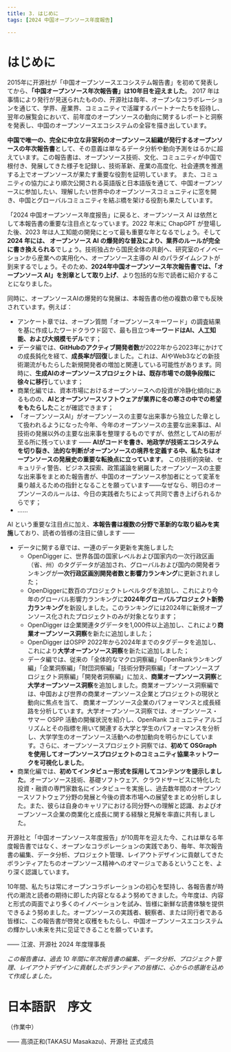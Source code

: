 ```yaml
---
title: 3. はじめに
tags: [2024 中国オープンソース年度報告]

---
```


# はじめに

2015年に开源社が「中国オープンソースエコシステム報告書」を初めて発表してから、**「中国オープンソース年次報告書」は10年目を迎えました**。 2017 年は事情により発行が見送られたものの、开源社は毎年、オープンなコラボレーションを通じて、学界、産業界、コミュニティで活躍するパートナーたちを招待し、翌年の展覧会において、前年度のオープンソースの動向に関するレポートと洞察を発表し、中国のオープンソースエコシステムの全容を描き出しています。

**中国で唯一の、完全に中立な非営利のオープンソース組織が発行するオープンソースの年次報告書**として、その意義は単なるデータ分析や動向予測をはるかに超えています。この報告書は、オープンソース技術、文化、コミュニティが中国で根付き、発展してきた様子を記録し、技術革新、産業の高度化、社会連携を推進する上でオープンソースが果たす重要な役割を証明しています。 また、コミュニティの協力により順次公開される英語版と日本語版を通じて、中国オープンソースに参加したい、理解したい世界中のオープンソースコミュニティに窓を開き、中国とグローバルコミュニティを結ぶ橋を架ける役割も果たしています。

「2024 中国オープンソース年度报告」に戻ると、オープンソース AI は依然として本報告書の重要な注目点となっています。2022 年末に ChapGPT が登場した後、2023 年は人工知能の開発にとって最も重要な年となるでしょう。そして **2024 年には、 オープンソース AI の爆発的な普及により、業界のルールが完全に書き換えられる**でしょう。技術独占から国民全体の共創へ、研究室のイノベーションから産業への実用化へ、オープンソース主導の AI のパラダイムシフトが到来するでしょう。そのため、**2024年中国オープンソース年次報告書では、「オープンソース AI」を別章として取り上げ**、より包括的な形で読者に紹介することになりました。

同時に、オープンソースAIの爆発的な発展は、本報告書の他の複数の章でも反映されています。例えば：
- アンケート章では、オープン質問「オープンソースキーワード」の調査結果を基に作成したワードクラウド図で、最も目立つ**キーワードはAI、人工知能、および大規模モデル**です；
- データ編では、**GitHubのアクティブ開発者数**が2022年から2023年にかけての成長鈍化を経て、**成長率が回復**しました。これは、AIやWeb3などの新技術潮流がもたらした新規開発者の増加と関連している可能性があります。同時に、**生成AIのオープンソースプロジェクトは、既存市場での競争段階に徐々に移行**しています；
- 商業化編では、資本市場におけるオープンソースへの投資が冷静化傾向にあるものの、**AIとオープンソースソフトウェアが業界に冬の寒さの中での希望をもたらした**ことが確認できます；
- 「オープンソースAI」がオープンソースの主要な出来事から独立した章として扱われるようになった今年、今年のオープンソースの主要な出来事は、AI技術の発展以外の主要な出来事を整理するものですが、依然としてAIの影が至る所に残っています —— **AIがコードを書き、地政学が技術エコシステムを切り裂き、法的な判断がオープンソースの境界を定義する中、私たちはオープンソースの発展史の重要な転換点に立っています**。 この技術的突破、セキュリティ警告、ビジネス探索、政策議論を網羅したオープンソースの主要な出来事をまとめた報告書が、中国のオープンソース参加者にとって変革を乗り越えるための指針となることを願っています——なぜなら、明日のオープンソースのルールは、今日の実践者たちによって共同で書き上げられるからです；
- ……

AI という重要な注目点に加え、**本報告書は複数の分野で革新的な取り組みを実施**しており、読者の皆様の注目に値します ——

- データに関する章では、一連のデータ更新を実施しました
    - OpenDigger に、世界各国の国家レベルおよび国家内の一次行政区画（省、州）のタグデータが追加され、グローバルおよび国内の開発者ランキングが**一次行政区画別開発者数と影響力ランキング**に更新されました；
    - OpenDiggerに数百のプロジェクトレベルタグを追加し、これにより今年のグローバル影響力ランキングに**2024年グローバルプロジェクト新勢力ランキング**を新設しました。このランキングには2024年に新規オープンソース化されたプロジェクトのみが対象となります；
    - OpenDigger は企業関連タグデータを1,000件以上追加し、これにより**商業オープンソース洞察**を新たに追加しました；
    - OpenDigger はOSPP 2022年から2024年までのタグデータを追加し、これにより**大学オープンソース洞察**を新たに追加しました；
    - データ編では、従来の「全体的なマクロ洞察編」「OpenRankランキング編」「企業洞察編」「財団洞察編」「技術分野洞察編」「オープンソースプロジェクト洞察編」「開発者洞察編」に加え、**商業オープンソース洞察**と**大学オープンソース洞察**を追加しました。商業オープンソース洞察編では、中国および世界の商業オープンソース企業とプロジェクトの現状と動向に焦点を当て、 商業オープンソース企業のパフォーマンスと成長経路を分析しています。大学オープンソース洞察では、オープンソース・サマー OSPP 活動の開催状況を紹介し、OpenRank コミュニティアルゴリズムとその指標を用いて関連する大学と学生のパフォーマンスを分析し、大学学生のオープンソース活動への参加動向を明らかにしています。さらに、オープンソースプロジェクト洞察では、**初めて OSGraph を使用してオープンソースプロジェクトのコミュニティ協業ネットワークを可視化しました**。
- 商業化編では、**初めてインタビュー形式を採用してコンテンツを提示しました**。オープンソース技術、基礎ソフトウェア、クラウドサービスに特化した投資・融資の専門家数名にインタビューを実施し、過去数年間のオープンソースソフトウェア分野の発展と今後の資本市場への展望をまとめ分析しました。また、彼らは自身のキャリアにおける同分野への理解と認識、およびオープンソース企業の商業化と成長に関する経験と見解を率直に共有しました。

开源社と「中国オープンソース年度报告」が10周年を迎えた今、これは単なる年度報告書ではなく、オープンなコラボレーションの実践であり、毎年、年次報告書の編集、データ分析、プロジェクト管理、レイアウトデザインに貢献してきたボランティアたちのオープンソース精神へのオマージュであるということを、より深く認識しています。

10年間、私たちは常にオープンコラボレーションの初心を堅持し、各報告書が時代の潮流と読者の期待に即した内容となるよう努めてきました。今年度は、内容と形式の両面でより多くのイノベーションを試み、皆様に新鮮な読書体験を提供できるよう努めました。オープンソースの実践者、観察者、または同行者である皆様に、この報告書が啓発と収穫をもたらし、中国オープンソースエコシステムの輝かしい未来を共に见证できることを願っています。

—— 江波、开源社 2024 年度理事長

*この報告書は、過去 10 年間に年次報告書の編集、データ分析、プロジェクト管理、レイアウトデザインに貢献したボランティアの皆様に、心からの感謝を込めて作成しました。*

# 日本語訳　序文

（作業中）

—— 高須正和(TAKASU Masakazu)、开源社 正式成员
